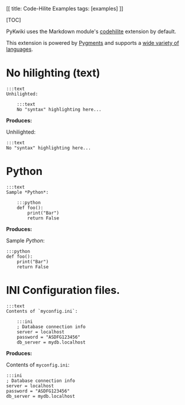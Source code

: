[[
title: Code-Hilite Examples
tags: [examples]
]]

[TOC]

PyKwiki uses the Markdown module's [codehilite](http://pythonhosted.org//Markdown/extensions/code_hilite.html) extension by default.

This extension is powered by [Pygments](http://pygments.org) and supports a [wide variety of languages](http://pygments.org/languages/).

# No hilighting (text)

    :::text
    Unhilighted:

        :::text
        No "syntax" highlighting here...

**Produces:**

Unhilighted:

    :::text
    No "syntax" highlighting here...


# Python

    :::text
    Sample *Python*:

        :::python
        def foo():
            print("Bar")
            return False

**Produces:**

Sample *Python*:

    :::python
    def foo():
        print("Bar")
        return False

    

# INI Configuration files.

    :::text
    Contents of `myconfig.ini`:

        :::ini
        ; Database connection info
        server = localhost
        password = "ASDFG123456"
        db_server = mydb.localhost

**Produces:**

Contents of `myconfig.ini`:

    :::ini
    ; Database connection info
    server = localhost
    password = "ASDFG123456"
    db_server = mydb.localhost

